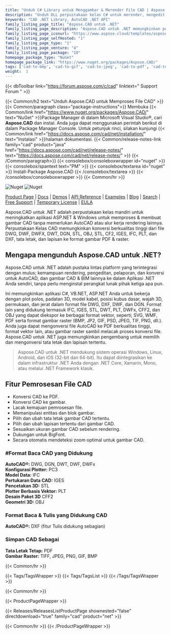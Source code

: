 ```yaml
---
title: "Unduh C# Library untuk Menggambar & Merender File CAD | Aspose.CAD"
description: "Unduh DLL perpustakaan kelas C# untuk merender, mengedit, melaporkan, & mengonversi AutoCAD®, CAD, BIM ke PDF & format gambar melalui API. Pilih & ubah tata letak, lapisan tertentu."
keywords: "CAD .NET Library, AutoCAD .NET API"
family_listing_page_title: "Aspose.CAD untuk .NET"
family_listing_page_description: "Aspose.CAD untuk .NET memungkinkan pengembang untuk mengonversi AutoCAD DWG dan DXF dan DGN, DWF, DWFX, IFC, IGS, IGES, STL, DWT, FBX, CF2, CFF2, OBJ dan file format CAD lainnya ke PDF, SVG, WMF dan Gambar raster. Ini adalah API asli dan tidak memerlukan AutoCAD atau perangkat lunak lain untuk diinstal."
family_listing_page_iconurl: "https://www.aspose.cloud/templates/aspose/App_Themes/V3/images/cad/272x272/aspose_cad-for-net-min.png"
family_listing_page_selfHosted: "1"
family_listing_page_type: "1"
family_listing_page_venture: "4"
family_listing_page_package: "10"
homepage_package_type: "NuGet"
homepage_package_link: "https://www.nuget.org/packages/Aspose.CAD/"
tags: ['cad-to-bmp', 'cad-to-gif', 'cad-to-jpeg', 'cad-to-pdf', 'cad-to-png', 'cad-to-tiff', 'dwf-to-bmp', 'dwf-to-gif', 'dwf-to-jpeg', 'dwf-to-png', 'dwf-to-tiff', 'dwg-to-bmp', 'dwg-to-gif', 'dwg-to-jpeg', 'dwg-to-png', 'dwg-to-tiff', 'dxf-to-bmp', 'dxf-to-gif', 'dxf-to-jpeg', 'dxf-to-png', 'dxf-to-tiff']
weight:  1
---
```


{{< dbToolbar link="https://forum.aspose.com/c/cad" linktext=" Support Forum " >}}

{{< Common/h2 text="Unduh Aspose.CAD untuk Memproses File CAD"  >}}
{{< Common/paragraph class="package-instructions">}}
Membuka
{{< Common/link href="https://www.nuget.org/packages/Aspose.CAD/" text="NuGet"  >}}Package Manager di dalam Microsoft Visual Studio®, cari <b>Aspose.CAD</b> dan instal. Anda juga dapat menggunakan perintah berikut di dalam Package Manager Console. Untuk petunjuk rinci, silakan kunjungi
{{< Common/link href="https://docs.aspose.com/cad/net/installation/" text="Instalasi"  >}}halaman dokumentasi.
{{< Common/release-notes-link family="cad" product="java" href="https://docs.aspose.com/cad/net/release-notes/" text="https://docs.aspose.com/cad/net/release-notes/"  >}}
{{< /Common/paragraph>}}
{{< consolebox/consoleboxwrapper id="nuget" >}}
       {{< consolebox/spantext text="PM" >}}
       {{< consolebox/textarea id="nuget" >}} Install-Package Aspose.CAD {{< /consolebox/textarea >}}
{{< /consolebox/consoleboxwrapper >}}
{{< Common/hr >}}

![Nuget](https://img.shields.io/nuget/v/Aspose.CAD) ![Nuget](https://img.shields.io/nuget/dt/Aspose.CAD?label=nuget%20downloads)

[Product Page](https://products.aspose.com/cad/net/) | [Docs](https://docs.aspose.com/cad/net/) | [Demos](https://products.aspose.app/cad/family) | [API Reference](https://reference.aspose.com/cad/net/) | [Examples](https://github.com/aspose-cad/Aspose.CAD-for-.NET) | [Blog](https://blog.aspose.com/category/cad/) | [Search](https://search.aspose.com/) | [Free Support](https://forum.aspose.com/c/cad) | [Temporary License](https://purchase.aspose.com/temporary-license) | [EULA](https://about.aspose.com/legal/eula/)

Aspose.CAD untuk .NET adalah perpustakaan kelas mandiri untuk meningkatkan aplikasi ASP.NET & Windows untuk memproses & membuat gambar CAD tanpa memerlukan AutoCAD atau alur kerja rendering lainnya. Perpustakaan Kelas CAD memungkinkan konversi berkualitas tinggi dari file DWG, DWF, DWFX, DWT, DGN, STL, OBJ, STL, CF2, IGES, IFC, PLT, dan DXF, tata letak, dan lapisan ke format gambar PDF & raster.

## Mengapa mengunduh Aspose.CAD untuk .NET?

Aspose.CAD untuk .NET adalah pustaka lintas platform yang terintegrasi dengan mulus; kemampuan rendering, pengeditan, pelaporan, dan konversi untuk AutoCAD, dan gambar CAD & BIM lainnya ke dalam Aplikasi .NET Anda sendiri, tanpa perlu menginstal perangkat lunak pihak ketiga apa pun.

Ini memungkinkan aplikasi C#, VB.NET, ASP.NET Anda untuk bekerja dengan plot polos, padatan 3D, model kabel, posisi kubus dasar, wajah 3D, permukaan, dan jerat dalam format file DWG, DXF, DWF, dan DGN. Format lain yang didukung termasuk IFC, IGES, STL, DWT, PLT, DWFx, CFF2, dan OBJ yang dapat diekspor ke berbagai format vektor, seperti; SVG, WMF, PDF serta format gambar raster (BMP, JP2, GIF, PSD, JPEG, TIF, PNG, dll.). Anda juga dapat mengonversi file AutoCAD ke PDF berkualitas tinggi, format vektor lain, atau gambar raster sambil melacak proses konversi file. Aspose.CAD untuk .NET juga memungkinkan pengembang untuk memilih dan mengonversi tata letak dan lapisan tertentu.

> Aspose.CAD untuk .NET mendukung sistem operasi Windows, Linux, Android, dan iOS (32-bit dan 64-bit). Itu dapat diintegrasikan ke dalam infrastruktur .NET Anda dengan .NET Core, Xamarin, Mono, atau melalui .NET Framework klasik.

## Fitur Pemrosesan File CAD

- Konversi CAD ke PDF.
- Konversi CAD ke gambar.
- Lacak kemajuan pemrosesan file.
- Memanipulasi entitas dan blok gambar.
- Pilih dan ubah tata letak gambar CAD tertentu.
- Pilih dan ubah lapisan tertentu dari gambar CAD.
- Sesuaikan ukuran gambar CAD sebelum rendering.
- Dukungan untuk BigFont.
- Secara otomatis mendeteksi zoom optimal untuk gambar CAD.

### #Format Baca CAD yang Didukung

**AutoCAD®:** DWG, DGN, DWT, DWF, DWFx\
**Konfigurasi Plotter:** PC3\
**Model Data:** IFC\
**Pertukaran Data CAD:** IGES\
**Pencetakan 3D:** STL\
**Plotter Berbasis Vektor:** PLT\
**Desain Paket 3D** CFF2\
**Geometri 3D:** OBJ

### Format Baca & Tulis yang Didukung CAD

**AutoCAD®:** DXF (fitur Tulis didukung sebagian)

### Simpan CAD Sebagai

**Tata Letak Tetap:** PDF\
**Gambar Raster:** TIFF, JPEG, PNG, GIF, BMP

{{< Common/hr >}}

{{< Tags/TagsWrapper >}}
 {{< Tags/TagsList >}}
{{< /Tags/TagsWrapper >}}

{{< Common/hr >}}

{{< ProductPageWrapper >}}
<!-- ReleasesListProductPage-->
   {{< Releases/ReleasesListProductPage shownested="false"  directdownload="true" family="cad" product="net" >}}
<!-- /ReleasesListProductPage-->
{{< Common/hr >}}
{{< /ProductPageWrapper >}}


